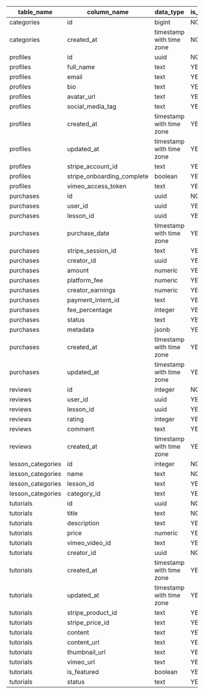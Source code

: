| table_name               | column_name                | data_type                | is_nullable |
| ------------------------ | -------------------------- | ------------------------ | ----------- |
| categories               | id                         | bigint                   | NO          |
| categories               | created_at                 | timestamp with time zone | NO          |
| profiles                 | id                         | uuid                     | NO          |
| profiles                 | full_name                  | text                     | YES         |
| profiles                 | email                      | text                     | YES         |
| profiles                 | bio                        | text                     | YES         |
| profiles                 | avatar_url                 | text                     | YES         |
| profiles                 | social_media_tag           | text                     | YES         |
| profiles                 | created_at                 | timestamp with time zone | YES         |
| profiles                 | updated_at                 | timestamp with time zone | YES         |
| profiles                 | stripe_account_id          | text                     | YES         |
| profiles                 | stripe_onboarding_complete | boolean                  | YES         |
| profiles                 | vimeo_access_token         | text                     | YES         |
| purchases                | id                         | uuid                     | NO          |
| purchases                | user_id                    | uuid                     | YES         |
| purchases                | lesson_id                  | uuid                     | YES         |
| purchases                | purchase_date              | timestamp with time zone | YES         |
| purchases                | stripe_session_id          | text                     | YES         |
| purchases                | creator_id                 | uuid                     | YES         |
| purchases                | amount                     | numeric                  | YES         |
| purchases                | platform_fee               | numeric                  | YES         |
| purchases                | creator_earnings           | numeric                  | YES         |
| purchases                | payment_intent_id          | text                     | YES         |
| purchases                | fee_percentage             | integer                  | YES         |
| purchases                | status                     | text                     | YES         |
| purchases                | metadata                   | jsonb                    | YES         |
| purchases                | created_at                 | timestamp with time zone | YES         |
| purchases                | updated_at                 | timestamp with time zone | YES         |
| reviews                  | id                         | integer                  | NO          |
| reviews                  | user_id                    | uuid                     | YES         |
| reviews                  | lesson_id                  | uuid                     | YES         |
| reviews                  | rating                     | integer                  | YES         |
| reviews                  | comment                    | text                     | YES         |
| reviews                  | created_at                 | timestamp with time zone | YES         |
| lesson_categories        | id                         | integer                  | NO          |
| lesson_categories        | name                       | text                     | NO          |
| lesson_categories        | lesson_id                  | text                     | YES         |
| lesson_categories        | category_id                | text                     | YES         |
| tutorials                | id                         | uuid                     | NO          |
| tutorials                | title                      | text                     | NO          |
| tutorials                | description                | text                     | YES         |
| tutorials                | price                      | numeric                  | YES         |
| tutorials                | vimeo_video_id             | text                     | YES         |
| tutorials                | creator_id                 | uuid                     | NO          |
| tutorials                | created_at                 | timestamp with time zone | YES         |
| tutorials                | updated_at                 | timestamp with time zone | YES         |
| tutorials                | stripe_product_id          | text                     | YES         |
| tutorials                | stripe_price_id            | text                     | YES         |
| tutorials                | content                    | text                     | YES         |
| tutorials                | content_url                | text                     | YES         |
| tutorials                | thumbnail_url              | text                     | YES         |
| tutorials                | vimeo_url                  | text                     | YES         |
| tutorials                | is_featured                | boolean                  | YES         |
| tutorials                | status                     | text                     | YES         

